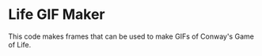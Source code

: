 Life GIF Maker
==============

This code makes frames that can be used to make GIFs of Conway's Game of Life.
